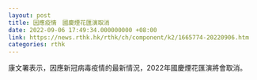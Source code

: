 ```yaml
---
layout: post
title: 因應疫情　國慶煙花匯演取消
date: 2022-09-06 17:49:34.000000000 +08:00
link: https://news.rthk.hk/rthk/ch/component/k2/1665774-20220906.htm
categories: rthk
---
```


康文署表示，因應新冠病毒疫情的最新情況，2022年國慶煙花匯演將會取消。

